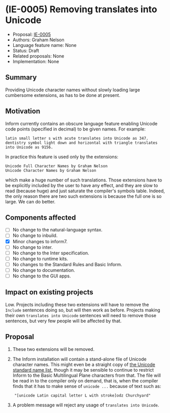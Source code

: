 # (IE-0005) Removing translates into Unicode

* Proposal: [IE-0005](0005-removing-translates-into-unicode.md)
* Authors: Graham Nelson
* Language feature name: None
* Status: Draft
* Related proposals: None
* Implementation: None

## Summary

Providing Unicode character names without slowly loading large cumbersome
extensions, as has to be done at present.

## Motivation

Inform currently contains an obscure language feature enabling Unicode code
points (specified in decimal) to be given names. For example:

	latin small letter s with acute translates into Unicode as 347.
	dentistry symbol light down and horizontal with triangle translates into Unicode as 9156.

In practice this feature is used only by the extensions:

	Unicode Full Character Names by Graham Nelson
	Unicode Character Names by Graham Nelson

which make a huge number of such translations. Those extensions have to be
explicitly included by the user to have any effect, and they are slow to read
(because huge) and just saturate the compiler's symbols table. Indeed, the only
reason there are two such extensions is because the full one is so large. We can
do better.

## Components affected

- [ ] No change to the natural-language syntax.
- [ ] No change to inbuild.
- [x] Minor changes to inform7.
- [ ] No change to inter.
- [ ] No change to the Inter specification.
- [ ] No change to runtime kits.
- [ ] No changes to the Standard Rules and Basic Inform.
- [ ] No change to documentation.
- [ ] No change to the GUI apps.

## Impact on existing projects

Low. Projects including these two extensions will have to remove the `Include`
sentences doing so, but will then work as before. Projects making their own
`translates into Unicode` sentences will need to remove those sentences,
but very few people will be affected by that.

## Proposal

1. These two extensions will be removed.

2. The Inform installation will contain a stand-alone file of Unicode character
names. This might even be a straight copy of [the Unicode standard name list](https://www.unicode.org/Public/14.0.0/ucd/NamesList.txt),
though it may be sensible to continue to restrict Inform to the Basic Multilingual Plane characters from that.
The file will be read in to the compiler only on demand, that is, when the
compiler finds that it has to make sense of `unicode ...` because of text
such as:
```
	"[unicode Latin capital letter L with stroke]odz Churchyard"
```

3. A problem message will reject any usage of `translates into Unicode`.
